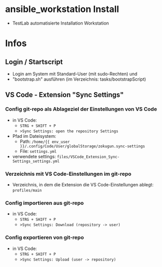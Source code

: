 # ansible_workstation Install
- TestLab automatisierte Installation Workstation

# Infos
## Login / Startscript
- Login am System mit Standard-User (mit sudo-Rechten) und
- "bootstrap.sh" ausführen (im Verzeichnis: tasks/bootstrapScript)
## VS Code - Extension "Sync Settings"
### Config git-repo als Ablageziel der Einstellungen von VS Code
- in VS Code:
  - `STRG + SHIFT + P`
  - `>Sync Settings: open the repository Settings`
- Pfad im Dateisystem:
  - Path: `/home/{{ env_user }}/.config/Code/User/globalStorage/zokugun.sync-settings`
  - File: `settings.yml`
- verwendete settings: `files/VSCode_Extension_Sync-Settings_settings.yml`
### Verzeichnis mit VS Code-Einstellungen im git-repo
- Verzeichnis, in dem die Extension die VS Code-Einstellungen ablegt: `profiles/main`
### Config importieren aus git-repo
- in VS Code:
  - `STRG + SHIFT + P`
  - `>Sync Settings: Download (repository -> user)`
### Config exportieren von git-repo
- in VS Code:
  - `STRG + SHIFT + P`
  - `>Sync Settings: Upload (user -> repository)`
